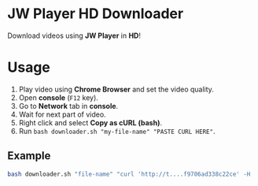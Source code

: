 # JW Player HD Downloader

Download videos using **JW Player** in **HD**!

# Usage

1. Play video using **Chrome Browser** and set the video quality.
2. Open **console** (`F12` key).
3. Go to **Network** tab in **console**.
4. Wait for next part of video.
5. Right click and select **Copy as cURL (bash)**.
6. Run `bash downloader.sh "my-file-name" "PASTE CURL HERE"`.

## Example

```bash
bash downloader.sh "file-name" "curl 'http://t....f9706ad338c22ce' -H 'DNT: 1' -H 'Accept-Encoding: gzip, deflate, sdch' -H 'Accept-Language: es,es-419;q=0.8' -H 'User-Agent: Mozilla/5.0 (Windows NT 10.0; WOW64) AppleWebKit/537.36 (KHTML, like Gecko) Chrome/51.0.2704.103 Safari/537.36' -H 'Accept: */*' -H 'Referer: http://t....6-2016/' -H 'X-Requested-With: ShockwaveFlash/22.0.0.192' -H 'Connection: keep-alive' --compressed"
```
